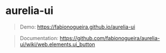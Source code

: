 # aurelia-ui
> Demo: https://fabionogueira.github.io/aurelia-ui


> Documentation: https://github.com/fabionogueira/aurelia-ui/wiki/web.elements.ui_button
